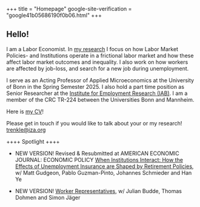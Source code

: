 +++
title = "Homepage"
google-site-verification = "google41b05686190f0b06.html"
+++

## Hello!


I am a Labor Economist. In [my research](https://trenkles.github.io/research/) I focus on how Labor Market Policies- and Institutions operate in a frictional labor market and how these affect labor market outcomes and inequality. I also work on how workers are affected by job-loss, and search for a new job during unemployment.

I serve as an Acting Professor of Applied Microeconomics at the University of Bonn in the Spring Semester 2025. I also hold a part time position as Senior Researcher at the [Institute for Employment Research (IAB)](https://iab.de/en/startseite-english/). I am a member of the CRC TR-224 between the Universities Bonn and Mannheim.


Here is [my CV](https://www.iza.org/wc/cvs/cv_Trenkle.pdf)! 

Please get in touch if you would like to talk about your or my research! [trenkle@iza.org](mailto:trenkle@iza.org)


++++ Spotlight ++++ 



-	NEW VERSION! Revised & Resubmitted at AMERICAN ECONOMIC JOURNAL: ECONOMIC POLICY  [When Institutions Interact: How the Effects of Unemployment Insurance are Shaped by Retirement Policies](https://trenkles.github.io/research/GGSTY_2025.pdf), w/ Matt Gudgeon, Pablo Guzman-Pinto, Johannes Schmieder and Han Ye

-	NEW VERSION! [Worker Representatives](https://trenkles.github.io/research/representation_bdjt.pdf), w/ Julian Budde, Thomas Dohmen and Simon Jäger




